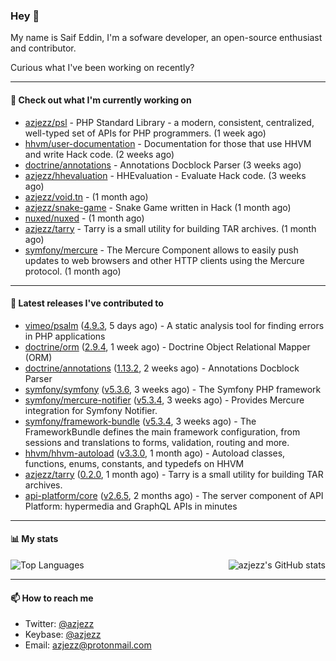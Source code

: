 ### Hey 👋

My name is Saif Eddin, I'm a sofware developer, an open-source enthusiast and contributor.

Curious what I've been working on recently?

---

#### 👷 Check out what I'm currently working on

- [azjezz/psl](https://github.com/azjezz/psl) - PHP Standard Library - a modern, consistent, centralized, well-typed set of APIs for PHP programmers. (1 week ago)
- [hhvm/user-documentation](https://github.com/hhvm/user-documentation) - Documentation for those that use HHVM and write Hack code. (2 weeks ago)
- [doctrine/annotations](https://github.com/doctrine/annotations) - Annotations Docblock Parser (3 weeks ago)
- [azjezz/hhevaluation](https://github.com/azjezz/hhevaluation) - HHEvaluation - Evaluate Hack code. (3 weeks ago)
- [azjezz/void.tn](https://github.com/azjezz/void.tn) -  (1 month ago)
- [azjezz/snake-game](https://github.com/azjezz/snake-game) - Snake Game written in Hack (1 month ago)
- [nuxed/nuxed](https://github.com/nuxed/nuxed) -  (1 month ago)
- [azjezz/tarry](https://github.com/azjezz/tarry) - Tarry is a small utility for building TAR archives. (1 month ago)
- [symfony/mercure](https://github.com/symfony/mercure) - The Mercure Component allows to easily push updates to web browsers and other HTTP clients using the Mercure protocol. (1 month ago)

---

#### 🔭 Latest releases I've contributed to

- [vimeo/psalm](https://github.com/vimeo/psalm) ([4.9.3](https://github.com/vimeo/psalm/releases/tag/4.9.3), 5 days ago) - A static analysis tool for finding errors in PHP applications
- [doctrine/orm](https://github.com/doctrine/orm) ([2.9.4](https://github.com/doctrine/orm/releases/tag/2.9.4), 1 week ago) - Doctrine Object Relational Mapper (ORM)
- [doctrine/annotations](https://github.com/doctrine/annotations) ([1.13.2](https://github.com/doctrine/annotations/releases/tag/1.13.2), 2 weeks ago) - Annotations Docblock Parser
- [symfony/symfony](https://github.com/symfony/symfony) ([v5.3.6](https://github.com/symfony/symfony/releases/tag/v5.3.6), 3 weeks ago) - The Symfony PHP framework
- [symfony/mercure-notifier](https://github.com/symfony/mercure-notifier) ([v5.3.4](https://github.com/symfony/mercure-notifier/releases/tag/v5.3.4), 3 weeks ago) - Provides Mercure integration for Symfony Notifier.
- [symfony/framework-bundle](https://github.com/symfony/framework-bundle) ([v5.3.4](https://github.com/symfony/framework-bundle/releases/tag/v5.3.4), 3 weeks ago) - The FrameworkBundle defines the main framework configuration, from sessions and translations to forms, validation, routing and more.
- [hhvm/hhvm-autoload](https://github.com/hhvm/hhvm-autoload) ([v3.3.0](https://github.com/hhvm/hhvm-autoload/releases/tag/v3.3.0), 1 month ago) - Autoload classes, functions, enums, constants, and typedefs on HHVM
- [azjezz/tarry](https://github.com/azjezz/tarry) ([0.2.0](https://github.com/azjezz/tarry/releases/tag/0.2.0), 1 month ago) - Tarry is a small utility for building TAR archives.
- [api-platform/core](https://github.com/api-platform/core) ([v2.6.5](https://github.com/api-platform/core/releases/tag/v2.6.5), 2 months ago) - The server component of API Platform: hypermedia and GraphQL APIs in minutes

---

#### 📊 My stats

<img align="right" alt="azjezz's GitHub stats" src="https://github-readme-stats.vercel.app/api?username=azjezz&count_private=1&show_icons=true&" />

![Top Languages](https://github-readme-stats.vercel.app/api/top-langs/?username=azjezz)

---

#### 📫 How to reach me

- Twitter: [@azjezz](https://twitter.com/azjezz)
- Keybase: [@azjezz](https://keybase.io/azjezz)
- Email: [azjezz@protonmail.com](mailto://azjezz@protonmail.com)
